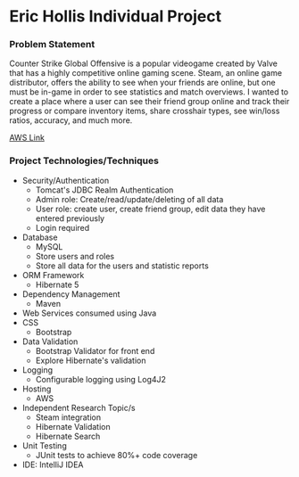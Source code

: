 # Eric Hollis Individual Project 

### Problem Statement

Counter Strike Global Offensive is a popular videogame created by Valve that has a highly competitive online gaming scene. Steam, an online game distributor,
offers the ability to see when your friends are online, but one must be in-game in order to see statistics and match overviews. I wanted to create a place
where a user can see their friend group online and track their progress or compare inventory items, share crosshair types, see win/loss ratios, accuracy, and much more.

[AWS Link](http://18.191.99.172:8080/CounterStrikeManager/)
### Project Technologies/Techniques 

* Security/Authentication
  * Tomcat's JDBC Realm Authentication
  * Admin role: Create/read/update/deleting of all data
  * User role: create user, create friend group, edit data they have entered previously
  * Login required
* Database
  * MySQL
  * Store users and roles
  * Store all data for the users and statistic reports
* ORM Framework
  * Hibernate 5
* Dependency Management
  * Maven
* Web Services consumed using Java
* CSS 
  * Bootstrap
* Data Validation
  * Bootstrap Validator for front end
  * Explore Hibernate's validation
* Logging
  * Configurable logging using Log4J2
* Hosting
  * AWS
* Independent Research Topic/s
  * Steam integration
  * Hibernate Validation
  * Hibernate Search
* Unit Testing
  * JUnit tests to achieve 80%+ code coverage 
* IDE: IntelliJ IDEA
